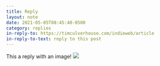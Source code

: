 ```yaml
---
title: Reply
layout: note
date: 2021-05-05T08:45:40-0500
category: replies
in-reply-to: https://timculverhouse.com/indieweb/article
in-reply-to-text: reply to this post
---
```


This a reply with an image! <img src="http://placekitten.com/600/600">

<a href="https://indieforums.net/threads/6aff42f9e1e3e163.html" class="u-syndication"></a>
